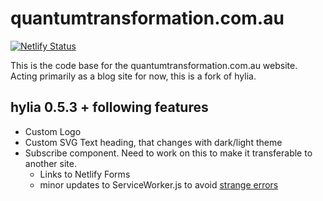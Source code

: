# quantumtransformation.com.au

[![Netlify Status](https://api.netlify.com/api/v1/badges/fa4d2e43-c49b-4340-86e2-c4b75682cac2/deploy-status)](https://app.netlify.com/sites/quantum-t/deploys)

This is the code base for the quantumtransformation.com.au website. Acting primarily as a blog site for now, this is a fork of hylia. 

## hylia 0.5.3 + following features
- Custom Logo
- Custom SVG Text heading, that changes with dark/light theme
- Subscribe component. Need to work on this to make it transferable to another site.
  - Links to Netlify Forms
  - minor updates to ServiceWorker.js to avoid [strange errors](https://community.netlify.com/t/form-submission-working-but-action-path-is-not-working/9902/7)

